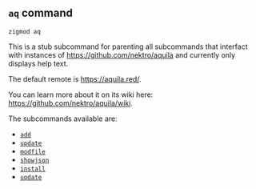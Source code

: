 ## `aq` command
```
zigmod aq
```

This is a stub subcommand for parenting all subcommands that interfact with instances of https://github.com/nektro/aquila and currently only displays help text.

The default remote is https://aquila.red/.

You can learn more about it on its wiki here: https://github.com/nektro/aquila/wiki.

The subcommands available are:
- [`add`](aq_add.md)
- [`update`](aq_update.md)
- [`modfile`](aq_modfile.md)
- [`showjson`](aq_showjson.md)
- [`install`](aq_install.md)
- [`update`](aq_update.md)
